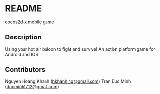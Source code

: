 # README #

cocos2d-x mobile game

## Description

Using your hot air baloon to fight and survive! An action platform game for Android and IOS

## Contributors

Nguyen Hoang Khanh (hkhanh.ng@gmail.com)
Tran Duc Minh (ducminh1712@gmail.com)
